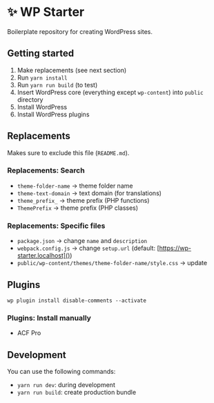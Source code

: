 # ✨ WP Starter
Boilerplate repository for creating WordPress sites.

## Getting started
1. Make replacements (see next section)
2. Run `yarn install`
3. Run `yarn run build` (to test)
4. Insert WordPress core (everything except `wp-content`) into `public` directory
5. Install WordPress
6. Install WordPress plugins

## Replacements
Makes sure to exclude this file (`README.md`).

### Replacements: Search
- `theme-folder-name` → theme folder name
- `theme-text-domain` → text domain (for translations)
- `theme_prefix_` → theme prefix (PHP functions)
- `ThemePrefix` → theme prefix (PHP classes)

### Replacements: Specific files
- `package.json` → change `name` and `description`
- `webpack.config.js` → change `setup.url` (default: [https://wp-starter.localhost]())
- `public/wp-content/themes/theme-folder-name/style.css` → update

## Plugins
```console
wp plugin install disable-comments --activate
```

### Plugins: Install manually
- ACF Pro

## Development
You can use the following commands:

- `yarn run dev`: during development
- `yarn run build`: create production bundle